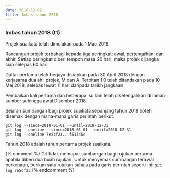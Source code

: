 ```yaml
---
date: 2018-12-02
title: Imbas tahun 2018
---
```


### Imbas tahun 2018 (t1)

Projek suaikata telah dimulakan pada 1 Mac 2018.

Rancangan projek terbahagi kepada tiga peringkat: awal,
pertengahan, dan akhir. Setiap peringkat diberi tempoh masa
20 hari, maka projek dijangka siap selepas 60 hari.

Daftar pertama telah berjaya disiapkan pada 30 April 2018
dengan kerjasama dua ahli projek, M dan A. Terbitan 1.0
telah ditandakan pada 10 Mei 2018, selepas lewat 11 hari
daripada tarikh jangkaan.

Pembaikan kali pertama dan beberapa isu lain telah
diketengahkan di laman sumber sehingga awal Disember 2018.

Sejarah sumbangan bagi projek suaikata sepanjang tahun 2018
boleh disemak dengan mana-mana garis perintah berikut.

    git log --since=2018-01-01 --until=2018-12-31
    git log --oneline --since=2018-01-01 --until=2018-12-31
    git log --oneline 7e5cf23...f51345c

Tahun 2018 adalah tahun pertama projek suaikata.

{% comment %} Git tidak memapar sumbangan bagi rujukan
pertama apabila diberi dua buah rujukan. Untuk menyemak
sumbangan terawal berkenaan, berikan satu rujukan sahaja
pada garis perintah seperti ini: `git log 7e5cf23`
{% endcomment %}
